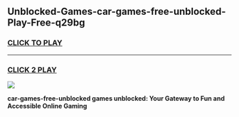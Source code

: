 
## Unblocked-Games-car-games-free-unblocked-Play-Free-q29bg
<h3>
<a href="https://premium76.site?title=car-games-free-unblocked&ref=20A">CLICK TO PLAY</a></h3>
<hr>

<h3>
<a href="https://premium76.site?title=car-games-free-unblocked&ref=20A">CLICK 2 PLAY</a>
  
</h3>

<a href="https://premium76.site?title=car-games-free-unblocked&ref=20A"><img src="https://clearcache.store/games.png"></a>


**car-games-free-unblocked games unblocked: Your Gateway to Fun and Accessible Online Gaming**
